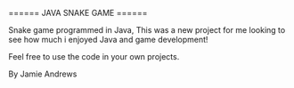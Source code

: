 ====== JAVA SNAKE GAME ======

Snake game programmed in Java, This was a new project for me looking to see how much i enjoyed Java and game development!

Feel free to use the code in your own projects.

By Jamie Andrews

